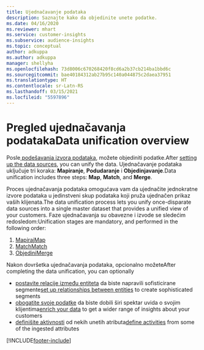 ```yaml
---
title: Ujednačavanje podataka
description: Saznajte kako da objedinite unete podatke.
ms.date: 04/16/2020
ms.reviewer: mhart
ms.service: customer-insights
ms.subservice: audience-insights
ms.topic: conceptual
author: adkuppa
ms.author: adkuppa
manager: shellyha
ms.openlocfilehash: 73d8006c670268420f8cd6a2b37cb214ba1bbd6c
ms.sourcegitcommit: bae40184312ab27b95c140a044875c2daea37951
ms.translationtype: HT
ms.contentlocale: sr-Latn-RS
ms.lasthandoff: 03/15/2021
ms.locfileid: "5597896"
---
```

# <a name="data-unification-overview"></a><span data-ttu-id="2f5f9-103">Pregled ujednačavanja podataka</span><span class="sxs-lookup"><span data-stu-id="2f5f9-103">Data unification overview</span></span>

<span data-ttu-id="2f5f9-104">Posle[ podešavanja izvora podataka](data-sources.md), možete objediniti podatke.</span><span class="sxs-lookup"><span data-stu-id="2f5f9-104">After [setting up the data sources](data-sources.md), you can unify the data.</span></span> <span data-ttu-id="2f5f9-105">Ujednačavanje podataka uključuje tri koraka: **Mapiranje**, **Podudaranje** i **Objedinjavanje**.</span><span class="sxs-lookup"><span data-stu-id="2f5f9-105">Data unification includes three steps: **Map**, **Match**, and **Merge**.</span></span>

<span data-ttu-id="2f5f9-106">Proces ujednačavanja podataka omogućava vam da ujednačite jednokratne izvore podataka u jedinstveni skup podataka koji pruža ujednačen prikaz vaših klijenata.</span><span class="sxs-lookup"><span data-stu-id="2f5f9-106">The data unification process lets you unify once-disparate data sources into a single master dataset that provides a unified view of your customers.</span></span> <span data-ttu-id="2f5f9-107">Faze ujednačavanja su obavezne i izvode se sledećim redosledom:</span><span class="sxs-lookup"><span data-stu-id="2f5f9-107">Unification stages are mandatory, and performed in the following order:</span></span>

1. [<span data-ttu-id="2f5f9-108">Mapiraj</span><span class="sxs-lookup"><span data-stu-id="2f5f9-108">Map</span></span>](map-entities.md)
2. [<span data-ttu-id="2f5f9-109">Match</span><span class="sxs-lookup"><span data-stu-id="2f5f9-109">Match</span></span>](match-entities.md)
3. [<span data-ttu-id="2f5f9-110">Objedini</span><span class="sxs-lookup"><span data-stu-id="2f5f9-110">Merge</span></span>](merge-entities.md)

<span data-ttu-id="2f5f9-111">Nakon dovršetka ujednačavanja podataka, opcionalno možete</span><span class="sxs-lookup"><span data-stu-id="2f5f9-111">After completing the data unification, you can optionally</span></span>

- <span data-ttu-id="2f5f9-112">[postavite relacije između entiteta](relationships.md) da biste napravili sofisticirane segmente</span><span class="sxs-lookup"><span data-stu-id="2f5f9-112">[set up relationships between entities](relationships.md) to create sophisticated segments</span></span>
- <span data-ttu-id="2f5f9-113">[obogatite svoje podatke](enrichment-hub.md) da biste dobili širi spektar uvida o svojim klijentima</span><span class="sxs-lookup"><span data-stu-id="2f5f9-113">[enrich your data](enrichment-hub.md) to get a wider range of insights about your customers</span></span>
- <span data-ttu-id="2f5f9-114">[definišite aktivnosti](activities.md) od nekih unetih atributa</span><span class="sxs-lookup"><span data-stu-id="2f5f9-114">[define activities](activities.md) from some of the ingested attributes</span></span>


[!INCLUDE[footer-include](../includes/footer-banner.md)]